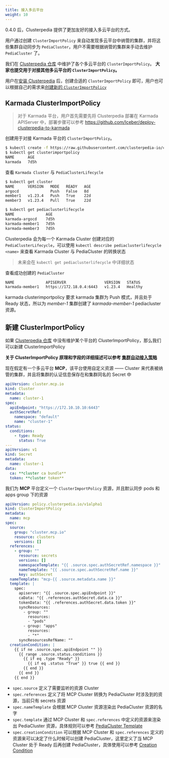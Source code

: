 ```yaml
---
title: 接入多云平台
weight: 10
---
```


0.4.0 后，Clusterpedia 提供了更加友好的接入多云平台的方式。

用户通过创建 `ClusterImportPolicy` 来自动发现多云平台中纳管的集群，并将这些集群自动同步为 `PediaCluster`，用户不需要根据纳管的集群来手动去维护 `PediaCluster` 了。

我们在 [Clusterpedia 仓库](https://github.com/clusterpedia-io/clusterpedia/tree/main/deploy/clusterimportpolicy) 中维护了各个多云平台的 `ClusterImportPolicy`。
**大家也提交用于对接其他多云平台的 `ClusterImportPolicy`。**

用户在[安装 Clusterpedia](../../installation) 后，创建合适的 `ClusterImportPolicy` 即可，用户也可以根据自己的需求来[创建新的 `ClusterImportPolicy`](#新建-clusterimportpolicy)

## Karmada ClusterImportPolicy
> 对于 Karmada 平台，用户首先需要先将 Clusterpedia 部署在 Karmada APIServer 中，部署步骤可以参考 https://github.com/Iceber/deploy-clusterpedia-to-karmada

创建用于对接 Karmada 平台的 `ClusterImportPolicy`。
```bash
$ kubectl create -f https://raw.githubusercontent.com/clusterpedia-io/clusterpedia/main/deploy/clusterimportpolicy/karmada.yaml
$ kubectl get clusterimportpolicy
NAME      AGE
karmada   7d5h
```

查看 `Karmada Cluster` 与 `PediaClusterLifecycle`
```bash
$ kubectl get cluster
NAME      VERSION   MODE   READY   AGE
argocd              Push   False   8d
member1   v1.23.4   Push   True    22d
member3   v1.23.4   Pull   True    22d

$ kubectl get pediaclusterlifecycle
NAME              AGE
karmada-argocd    7d5h
karmada-member1   7d5h
karmada-member3   7d5h
```
Clusterpedia 会为每一个 Karmada Cluster 创建对应的 `PediaClusterLifecycle`，可以使用 `kubectl describe pediaclusterlifecycle <name>` 来查看 Karmada Cluster 与 PediaCluster 的转换状态
> 未来会在 `kubectl get pediaclusterlifecycle` 中详细状态

查看成功创建的 `PediaCluster`
```bash
NAME              APISERVER                 VERSION   STATUS
karmada-member1   https://172.18.0.4:6443   v1.23.4   Healthy
```
karmada clusterimportpolicy 要求 karmada 集群为 Push 模式，并且处于 Ready 状态，所以为 *member-1* 集群创建了 *karmada-member-1* pediacluster 资源。

## 新建 ClusterImportPolicy
如果 [Clusterpedia 仓库](https://github.com/clusterpedia-io/clusterpedia/tree/main/deploy/clusterimportpolicy) 中没有维护某个平台的 ClusterImportPolicy，那么我们可以新建 ClusterImportPolicy

**关于 ClusterImportPolicy 原理和字段的详细描述可以参考 [集群自动接入策略](../../concepts/cluster-import-policy)**

现在假定有一个多云平台 **MCP**，该平台使用自定义资源 —— Cluster 来代表被纳管的集群，并且将集群的认证信息保存在和集群同名的 Secret 中
```yaml
apiVersion: cluster.mcp.io
kind: Cluster
metadata:
  name: cluster-1
spec:
  apiEndpoint: "https://172.10.10.10:6443"
  authSecretRef:
    namespace: "default"
    name: "cluster-1"
status:
  conditions:
    - type: Ready
      status: True
---
apiVersion: v1
kind: Secret
metadata:
  name: cluster-1
data:
  ca: **cluster ca bundle**
  token: **cluster token**
```

我们为 **MCP** 平台定义一个 `ClusterImportPolicy` 资源，并且默认同步 pods 和 apps group 下的资源
```yaml
apiVersion: policy.clusterpedia.io/v1alpha1
kind: ClusterImportPolicy
metadata:
  name: mcp
spec:
  source:
    group: "cluster.mcp.io"
    resource: clusters
    versions: []
  references:
    - group: ""
      resource: secrets
      versions: []
      namespaceTemplate: "{{ .source.spec.authSecretRef.namespace }}"
      nameTemplate: "{{ .source.spec.authSecretRef.name }}"
      key: authSecret
  nameTemplate: "mcp-{{ .source.metadata.name }}"
  template: |
    spec:
      apiserver: "{{ .source.spec.apiEndpoint }}"
      caData: "{{ .references.authSecret.data.ca }}"
      tokenData: "{{ .references.authSecret.data.token }}"
      syncResources:
        - group: ""
          resources:
          - "pods"
        - group: "apps"
          resources:
          - "*"
      syncResourcesRefName: ""
  creationCondition: |
    {{ if ne .source.spec.apiEndpoint "" }}
      {{ range .source.status.conditions }}
        {{ if eq .type "Ready" }}
          {{ if eq .status "True" }} true {{ end }}
        {{ end }}
      {{ end }}
    {{ end }}
```
* `spec.source` 定义了需要监听的资源 Cluster
* `spec.references` 定义了将 MCP Cluster 转换为 PediaCluster 时涉及到的资源，当前只有 secrets 资源
* `spec.nameTemplate` 会根据 MCP Cluster 资源渲染出 PediaCluster 资源的名字
* `spec.template` 通过 MCP Cluster 和 `spec.references` 中定义的资源来渲染出 PediaCluster 资源，具体规则可以参考 [PediaCluster Template](../../concepts/cluster-import-policy#pediacluster-template)
* `spec.creationCondition` 可以根据 MCP Cluster 和 `spec.references` 定义的资源来可以决定了什么时候可以创建 PediaCluster，这里定义了当 MCP Cluster 处于 Ready 后再创建 PediaCluster，具体使用可以参考 [Creation Condition](../../concepts/cluster-import-policy#creation-condition)
